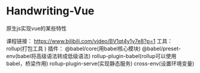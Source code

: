 # Handwriting-Vue
原生js实现vue的某些特性

课程链接： https://www.bilibili.com/video/BV1qt4y1y7e8?p=1
工具： rollup(打包工具 )
插件： 
    @babel/core(用babel核心模块)
    @babel/preset-env(babel将高级语法转成低级语法) 
    rollup-plugin-babel(rollup可以使用babel，桥梁作用)
    rollup-plugin-serve(实现静态服务)
    cross-env(设置环境变量)

    
